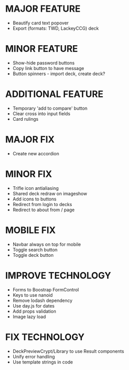 # MAJOR FEATURE
* Beautify card text popover
* Export (formats: TWD, LackeyCCG) deck

# MINOR FEATURE
* Show-hide password buttons
* Copy link button to have message
* Button spinners - import deck, create deck?

# ADDITIONAL FEATURE
* Temporary 'add to compare' button
* Clear cross into input fields
* Card rulings

# MAJOR FIX
* Create new accordion

# MINOR FIX
* Trifle icon antialiasing
* Shared deck redraw on imageshow
* Add icons to buttons
* Redirect from login to decks
* Redirect to about from / page

# MOBILE FIX
* Navbar always on top for mobile
* Toggle search button
* Toggle deck button

# IMPROVE TECHNOLOGY
* Forms to Boostrap FormControl
* Keys to use nanoid
* Remove lodash dependency
* Use day.js for dates
* Add props validation
* Image lazy load

# FIX TECHNOLOGY
* DeckPreviewCrypt/Library to use Result components
* Unify error handling
* Use template strings in code
